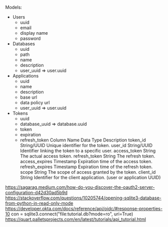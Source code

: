 Models:
- Users
  - uuid
  - email
  - display name
  - password
- Databases
  - uuid
  - path
  - name
  - description
  - user_uuid => user.uuid
- Applications
  - uuid
  - name
  - description
  - base url
  - data policy url
  - user_uuid => user.uuid
- Tokens
  - uuid
  - database_uuid => database.uuid
  - token
  - expiration
  - refresh_token
Column Name	Data Type	Description
token_id	String/UUID	Unique identifier for the token.
user_id	String/UUID	Identifier linking the token to a specific user.
access_token	String	The actual access token.
refresh_token	String	The refresh token.
access_expires	Timestamp	Expiration time of the access token.
refresh_expires	Timestamp	Expiration time of the refresh token.
scope	String	The scope of access granted by the token.
client_id	String	Identifier for the client application. (user or application UUID)

https://sagarag.medium.com/how-do-you-discover-the-oauth2-server-configuration-d42d30ad5b9d
https://stackoverflow.com/questions/10205744/opening-sqlite3-database-from-python-in-read-only-mode
https://developer.okta.com/docs/reference/api/oidc/#response-properties-10
con = sqlite3.connect("file:tutorial.db?mode=ro", uri=True)
https://quart.palletsprojects.com/en/latest/tutorials/api_tutorial.html
